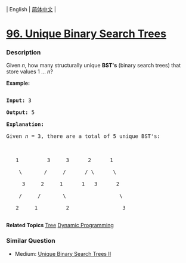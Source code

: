 | English | [简体中文](README.md) |

# [96. Unique Binary Search Trees](https://leetcode-cn.com/problems/unique-binary-search-trees)
 ### Description
<p>Given <em>n</em>, how many structurally unique <strong>BST&#39;s</strong> (binary search trees) that store values 1 ...&nbsp;<em>n</em>?</p>

<p><strong>Example:</strong></p>

<pre>
<strong>Input:</strong> 3
<strong>Output:</strong> 5
<strong>Explanation:
</strong>Given <em>n</em> = 3, there are a total of 5 unique BST&#39;s:

   1         3     3      2      1
    \       /     /      / \      \
     3     2     1      1   3      2
    /     /       \                 \
   2     1         2                 3
</pre>

**Related Topics**  [Tree](https://leetcode-cn.com/tag/tree) [Dynamic Programming](https://leetcode-cn.com/tag/dynamic-programming) 

### Similar Question
 - Medium:	[Unique Binary Search Trees II](https://leetcode-cn.com/problems/unique-binary-search-trees-ii) 
